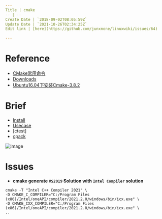 ```yaml
---
Title | cmake
-- | --
Create Date | `2018-09-02T08:05:59Z`
Update Date | `2021-10-26T02:34:25Z`
Edit link | [here](https://github.com/junxnone/linuxwiki/issues/64)

---
```

# Reference
- [CMake常用命令](https://www.jianshu.com/p/8909efe13308)
- [Downloads](https://cmake.org/files/)
- [Ubuntu16.04下安装Cmake-3.8.2](https://blog.csdn.net/l1216766050/article/details/77513045)

# Brief
- [Install](./cmake_install)
- [Usecase](./cmake_usecase)
- [ctest]
- [cpack](/cpack)


![image](https://user-images.githubusercontent.com/2216970/138798860-7ac0c8bb-116f-40d9-b6b3-78ed006e385c.png)


# Issues
- **cmake generate `VS2019` Solution with `Intel Compiler` solution**

```
cmake -T "Intel C++ Compiler 2021" \
-D CMAKE_C_COMPILER="C:/Program Files (x86)/Intel/oneAPI/compiler/2021.2.0/windows/bin/icx.exe" \
-D CMAKE_CXX_COMPILER="C:/Program Files (x86)/Intel/oneAPI/compiler/2021.2.0/windows/bin/icx.exe" \
..
```

